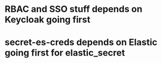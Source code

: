 # RBAC and SSO stuff depends on Keycloak going first
# secret-es-creds depends on Elastic going first for elastic_secret

